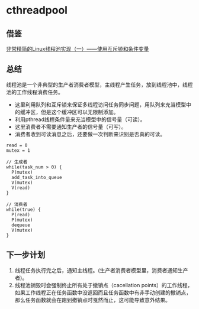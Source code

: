 # cthreadpool
## 借鉴
[非常精简的Linux线程池实现（一）——使用互斥锁和条件变量](http://blog.csdn.net/kxcfzyk/article/details/31719687)
## 总结
线程池是一个非典型的生产者消费者模型，主线程产生任务，放到线程池中，线程池的工作线程消费任务。
- 这里利用队列和互斥锁来保证多线程访问任务同步问题，用队列来充当模型中的缓冲区，但是这个缓冲区可以无限制添加。
- 利用pthread线程条件量来充当模型中的信号量（可读）。
- 这里消费者不需要通知生产者的信号量（可写）。
- 消费者收到可读消息之后，还要做一次判断来识别是否真的可读。

```
read = 0
mutex = 1

// 生成者
while(task_num > 0) {
  P(mutex)
  add_task_into_queue
  V(mutex)
  V(read)
}

// 消费者
while(true) {
  P(read)
  P(mutex)
  dequeue
  V(mutex)
}
```
## 下一步计划
1. 线程任务执行完之后，通知主线程。(生产者消费者模型里，消费者通知生产者)。
2. 线程池销毁时会强制终止所有处于撤销点（cacellation points）的工作线程，如果工作线程正在任务函数中没返回而且任务函数中有非手动创建的撤销点，那么任务函数就会在跑到撤销点时戛然而止，这可能导致意外结果。

